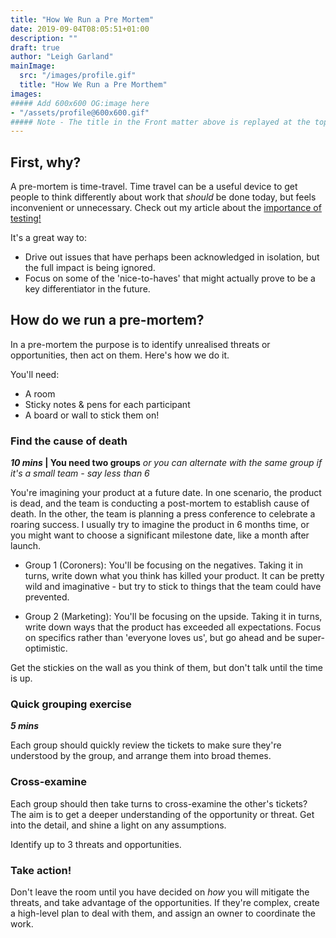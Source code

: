 ```yaml
---
title: "How We Run a Pre Mortem"
date: 2019-09-04T08:05:51+01:00
description: ""
draft: true
author: "Leigh Garland"
mainImage:
  src: "/images/profile.gif"
  title: "How We Run a Pre Morthem"
images:
##### Add 600x600 OG:image here
- "/assets/profile@600x600.gif"
##### Note - The title in the Front matter above is replayed at the top of the rendered article
---
```

## First, why?

A pre-mortem is time-travel. Time travel can be a useful device to get people to think differently about work that _should_ be done today, but feels inconvenient or unnecessary. Check out my article about the [importance of testing!](/articles/testing-times)

It's a great way to:

 * Drive out issues that have perhaps been acknowledged in isolation, but the full impact is being ignored.
 * Focus on some of the 'nice-to-haves' that might actually prove to be a key differentiator in the future.


## How do we run a pre-mortem?

In a pre-mortem the purpose is to identify unrealised threats or opportunities, then act on them. Here's how we do it.

You'll need:

* A room
* Sticky notes & pens for each participant
* A board or wall to stick them on!


### Find the cause of death
**_10 mins_ | You need two groups** _or you can alternate with the same group if it's a small team - say less than 6_

You're imagining your product at a future date. In one scenario, the product is dead, and the team is conducting a post-mortem to establish cause of death. In the other, the team is planning a press conference to celebrate a roaring success. I usually try to imagine the product in 6 months time, or you might want to choose a significant milestone date, like a month after launch.

* Group 1 (Coroners):  You'll be focusing on the negatives. Taking it in turns, write down what you think has killed your product. It can be pretty wild and imaginative - but try to stick to things that the team could have prevented.

* Group 2 (Marketing): You'll be focusing on the upside. Taking it in turns, write down ways that the product has exceeded all expectations. Focus on specifics rather than 'everyone loves us', but go ahead and be super-optimistic.

Get the stickies on the wall as you think of them, but don't talk until the time is up.

### Quick grouping exercise
**_5 mins_**

Each group should quickly review the tickets to make sure they're understood by the group, and arrange them into broad themes.

### Cross-examine

Each group should then take turns to cross-examine the other's tickets? The aim is to get a deeper understanding of the opportunity or threat. Get into the detail, and shine a light on any assumptions.

Identify up to 3 threats and opportunities.

### Take action!

Don't leave the room until you have decided on _how_ you will mitigate the threats, and take advantage of the opportunities. If they're complex, create a high-level plan to deal with them, and assign an owner to coordinate the work.

